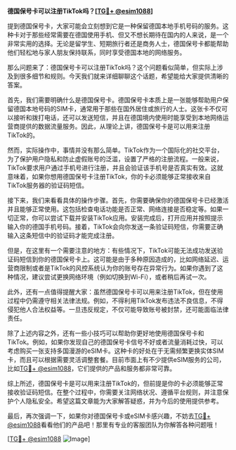 **德国保号卡可以注册TikTok吗？[[TG💪+ @esim1088](https://t.me/s/esim1088)]**

提到德国保号卡，大家可能会立刻想到它是一种保留德国本地手机号码的服务。这种卡对于那些经常需要在德国使用手机、但又不想长期待在国内的人来说，是一个非常实用的选择。无论是留学生、短期旅行者还是商务人士，德国保号卡都能帮助他们轻松地与家人朋友保持联系，同时享受德国本地的网络服务。

那么问题来了：德国保号卡可以注册TikTok吗？这个问题看似简单，但实际上涉及到很多细节和规则。今天我们就来详细聊聊这个话题，希望能给大家提供清晰的答案。

首先，我们需要明确什么是德国保号卡。德国保号卡本质上是一张能够帮助用户保留德国本地号码的SIM卡，通常用于那些在国外居住或旅行的人士。这张卡不仅可以接听和拨打电话，还可以发送短信，并且在德国境内使用时能享受到本地网络运营商提供的数据流量服务。因此，从理论上讲，德国保号卡是可以用来注册TikTok的。

然而，实际操作中，事情并没有那么简单。TikTok作为一个国际化的社交平台，为了保护用户隐私和防止虚假账号的泛滥，设置了严格的注册流程。一般来说，TikTok要求用户通过手机号进行注册，并且会验证该手机号是否真实有效。这就意味着，如果你想用德国保号卡注册TikTok，你的卡必须能够正常接收来自TikTok服务器的验证码短信。

接下来，我们来看看具体的操作步骤。首先，你需要确保你的德国保号卡已经激活并且能够正常使用。这包括检查电话功能是否正常、网络连接是否稳定等。如果一切正常，你可以尝试下载并安装TikTok应用。安装完成后，打开应用并按照提示输入你的德国手机号码。接着，TikTok会向你发送一条验证码短信，你需要正确输入这条短信中的验证码才能完成注册。

但是，在这里有一个需要注意的地方：有些情况下，TikTok可能无法成功发送验证码短信到你的德国保号卡上。这可能是由于多种原因造成的，比如网络延迟、运营商限制或者是TikTok的风控系统认为你的账号存在异常行为。如果你遇到了这种情况，建议尝试更换网络环境（例如切换到Wi-Fi），或者稍后再试一次。

此外，还有一点值得提醒大家：虽然德国保号卡可以用来注册TikTok，但在使用过程中仍需遵守相关法律法规。例如，不得利用TikTok发布违法不良信息，不得侵犯他人合法权益等。一旦违反规定，不仅可能导致账号被封禁，还可能面临法律责任。

除了上述内容之外，还有一些小技巧可以帮助你更好地使用德国保号卡和TikTok。例如，如果你发现自己的德国保号卡信号不好或者流量消耗过快，可以考虑购买一张支持多国漫游的eSIM卡。这种卡的好处在于无需频繁更换实体SIM卡，而且可以根据需要灵活调整套餐。目前市面上有不少提供eSIM服务的公司，比如[TG💪+ @esim1088](https://t.me/s/esim1088)，它们提供的产品和服务都非常可靠。

综上所述，德国保号卡是可以用来注册TikTok的，但前提是你的卡必须能够正常接收验证码短信。在整个过程中，你需要关注网络状况、遵循平台规则，并注意保护个人隐私安全。希望这篇文章能为大家解答疑惑，并为今后的使用提供参考。

最后，再次强调一下，如果你对德国保号卡或eSIM卡感兴趣，不妨去[TG💪+ @esim1088](https://t.me/s/esim1088)看看他们的产品吧！那里有专业的客服团队为你解答各种问题哦！

[[TG💪+ @esim1088](https://t.me/s/esim1088) ![Image](https://i.postimg.cc/4NQfJmqS/Snipaste-2025-05-13-00-14-12.png)]